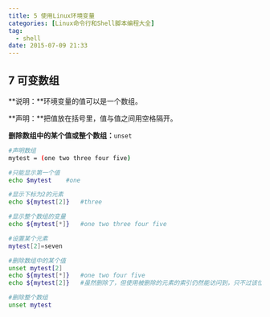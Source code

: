 ```yaml
---
title: 5 使用Linux环境变量
categories: [Linux命令行和Shell脚本编程大全]
tag:
  - shell
date: 2015-07-09 21:33
---
```


## 7 可变数组
**说明：**环境变量的值可以是一个数组。

**声明：**把值放在括号里，值与值之间用空格隔开。

**删除数组中的某个值或整个数组：**`unset`

```bash
#声明数组
mytest = (one two three four five)

#只能显示第一个值
echo $mytest	#one

#显示下标为2的元素
echo ${mytest[2]}	#three

#显示整个数组的变量
echo ${mytest[*]}	#one two three four five

#设置某个元素
mytest[2]=seven

#删除数组中的某个值
unset mytest[2]
echo ${mytest[*]}	#one two four five
echo ${mytest[2]}	#虽然删除了，但使用被删除的元素的索引仍然能访问到，只不过该位置值是空的

#删除整个数组
unset mytest
```


